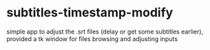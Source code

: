 # subtitles-timestamp-modify
simple app to adjust the .srt files (delay or get some subtitles earlier), provided a tk window for files browsing and adjusting inputs
